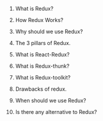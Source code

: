 1.  What is Redux?

2.  How Redux Works?

3.  Why should we use Redux?

4.  The 3 pillars of Redux.

5.  What is React-Redux?

6.  What is Redux-thunk?

7.  What is Redux-toolkit?

8.  Drawbacks of redux.

9.  When should we use Redux?

10. Is there any alternative to Redux?
